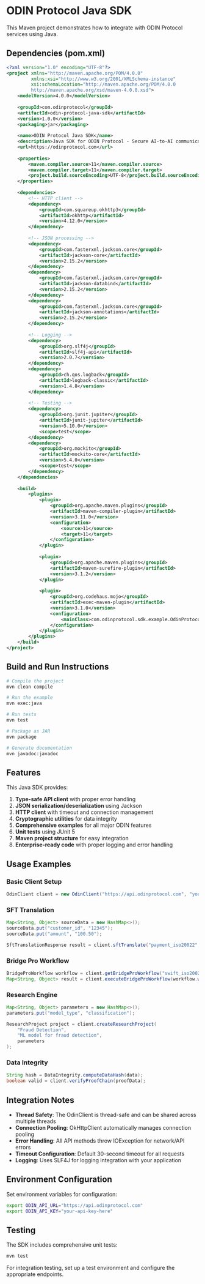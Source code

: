 # ODIN Protocol Java SDK

This Maven project demonstrates how to integrate with ODIN Protocol services using Java.

## Dependencies (pom.xml)

```xml
<?xml version="1.0" encoding="UTF-8"?>
<project xmlns="http://maven.apache.org/POM/4.0.0"
         xmlns:xsi="http://www.w3.org/2001/XMLSchema-instance"
         xsi:schemaLocation="http://maven.apache.org/POM/4.0.0 
         http://maven.apache.org/xsd/maven-4.0.0.xsd">
    <modelVersion>4.0.0</modelVersion>
    
    <groupId>com.odinprotocol</groupId>
    <artifactId>odin-protocol-java-sdk</artifactId>
    <version>1.0.0</version>
    <packaging>jar</packaging>
    
    <name>ODIN Protocol Java SDK</name>
    <description>Java SDK for ODIN Protocol - Secure AI-to-AI communication</description>
    <url>https://odinprotocol.com</url>
    
    <properties>
        <maven.compiler.source>11</maven.compiler.source>
        <maven.compiler.target>11</maven.compiler.target>
        <project.build.sourceEncoding>UTF-8</project.build.sourceEncoding>
    </properties>
    
    <dependencies>
        <!-- HTTP client -->
        <dependency>
            <groupId>com.squareup.okhttp3</groupId>
            <artifactId>okhttp</artifactId>
            <version>4.12.0</version>
        </dependency>
        
        <!-- JSON processing -->
        <dependency>
            <groupId>com.fasterxml.jackson.core</groupId>
            <artifactId>jackson-core</artifactId>
            <version>2.15.2</version>
        </dependency>
        <dependency>
            <groupId>com.fasterxml.jackson.core</groupId>
            <artifactId>jackson-databind</artifactId>
            <version>2.15.2</version>
        </dependency>
        <dependency>
            <groupId>com.fasterxml.jackson.core</groupId>
            <artifactId>jackson-annotations</artifactId>
            <version>2.15.2</version>
        </dependency>
        
        <!-- Logging -->
        <dependency>
            <groupId>org.slf4j</groupId>
            <artifactId>slf4j-api</artifactId>
            <version>2.0.7</version>
        </dependency>
        <dependency>
            <groupId>ch.qos.logback</groupId>
            <artifactId>logback-classic</artifactId>
            <version>1.4.8</version>
        </dependency>
        
        <!-- Testing -->
        <dependency>
            <groupId>org.junit.jupiter</groupId>
            <artifactId>junit-jupiter</artifactId>
            <version>5.10.0</version>
            <scope>test</scope>
        </dependency>
        <dependency>
            <groupId>org.mockito</groupId>
            <artifactId>mockito-core</artifactId>
            <version>5.4.0</version>
            <scope>test</scope>
        </dependency>
    </dependencies>
    
    <build>
        <plugins>
            <plugin>
                <groupId>org.apache.maven.plugins</groupId>
                <artifactId>maven-compiler-plugin</artifactId>
                <version>3.11.0</version>
                <configuration>
                    <source>11</source>
                    <target>11</target>
                </configuration>
            </plugin>
            
            <plugin>
                <groupId>org.apache.maven.plugins</groupId>
                <artifactId>maven-surefire-plugin</artifactId>
                <version>3.1.2</version>
            </plugin>
            
            <plugin>
                <groupId>org.codehaus.mojo</groupId>
                <artifactId>exec-maven-plugin</artifactId>
                <version>3.1.0</version>
                <configuration>
                    <mainClass>com.odinprotocol.sdk.example.OdinProtocolSDK</mainClass>
                </configuration>
            </plugin>
        </plugins>
    </build>
</project>
```

## Build and Run Instructions

```bash
# Compile the project
mvn clean compile

# Run the example
mvn exec:java

# Run tests
mvn test

# Package as JAR
mvn package

# Generate documentation
mvn javadoc:javadoc
```

## Features

This Java SDK provides:

1. **Type-safe API client** with proper error handling
2. **JSON serialization/deserialization** using Jackson
3. **HTTP client** with timeout and connection management
4. **Cryptographic utilities** for data integrity
5. **Comprehensive examples** for all major ODIN features
6. **Unit tests** using JUnit 5
7. **Maven project structure** for easy integration
8. **Enterprise-ready code** with proper logging and error handling

## Usage Examples

### Basic Client Setup

```java
OdinClient client = new OdinClient("https://api.odinprotocol.com", "your-api-key");
```

### SFT Translation

```java
Map<String, Object> sourceData = new HashMap<>();
sourceData.put("customer_id", "12345");
sourceData.put("amount", "100.50");

SftTranslationResponse result = client.sftTranslate("payment_iso20022", sourceData);
```

### Bridge Pro Workflow

```java
BridgeProWorkflow workflow = client.getBridgeProWorkflow("swift_iso20022_conversion");
Map<String, Object> result = client.executeBridgeProWorkflow(workflow.workflowId, inputData);
```

### Research Engine

```java
Map<String, Object> parameters = new HashMap<>();
parameters.put("model_type", "classification");

ResearchProject project = client.createResearchProject(
    "Fraud Detection", 
    "ML model for fraud detection", 
    parameters
);
```

### Data Integrity

```java
String hash = DataIntegrity.computeDataHash(data);
boolean valid = client.verifyProofChain(proofData);
```

## Integration Notes

- **Thread Safety**: The OdinClient is thread-safe and can be shared across multiple threads
- **Connection Pooling**: OkHttpClient automatically manages connection pooling
- **Error Handling**: All API methods throw IOException for network/API errors
- **Timeout Configuration**: Default 30-second timeout for all requests
- **Logging**: Uses SLF4J for logging integration with your application

## Environment Configuration

Set environment variables for configuration:

```bash
export ODIN_API_URL="https://api.odinprotocol.com"
export ODIN_API_KEY="your-api-key-here"
```

## Testing

The SDK includes comprehensive unit tests:

```bash
mvn test
```

For integration testing, set up a test environment and configure the appropriate endpoints.
